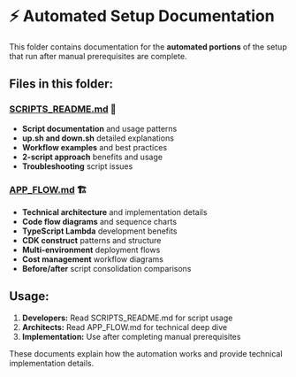 # ⚡ Automated Setup Documentation

This folder contains documentation for the **automated portions** of the setup that run after manual prerequisites are complete.

## Files in this folder:

### **[SCRIPTS_README.md](./SCRIPTS_README.md)** 🚀
- **Script documentation** and usage patterns
- **up.sh and down.sh** detailed explanations
- **Workflow examples** and best practices
- **2-script approach** benefits and usage
- **Troubleshooting** script issues

### **[APP_FLOW.md](./APP_FLOW.md)** 🏗️
- **Technical architecture** and implementation details
- **Code flow diagrams** and sequence charts
- **TypeScript Lambda** development benefits
- **CDK construct** patterns and structure
- **Multi-environment** deployment flows
- **Cost management** workflow diagrams
- **Before/after** script consolidation comparisons

## Usage:

1. **Developers:** Read SCRIPTS_README.md for script usage
2. **Architects:** Read APP_FLOW.md for technical deep dive
3. **Implementation:** Use after completing manual prerequisites

These documents explain how the automation works and provide technical implementation details.